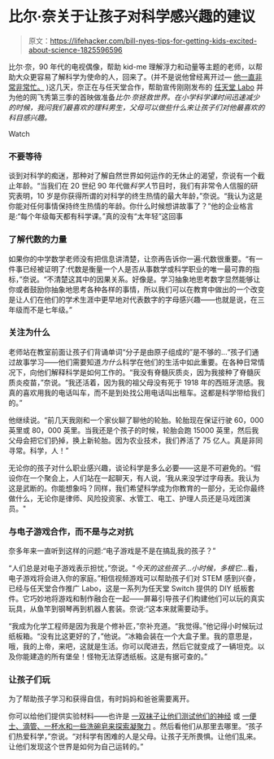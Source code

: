 # 比尔·奈关于让孩子对科学感兴趣的建议

> 原文：<https://lifehacker.com/bill-nyes-tips-for-getting-kids-excited-about-science-1825596596>

比尔·奈，90 年代的电视偶像，帮助 kid-me 理解浮力和动量等主题的老师，以帮助大众更容易了解科学为使命的人，回来了。(并不是说他曾经离开过— [他一直非常非常忙。](https://lifehacker.com/im-bill-nye-and-this-is-how-i-work-1680700332) )这几天，奈正在与任天堂合作，帮助宣传刚刚发布的 [任天堂 Labo](https://labo.nintendo.com/) 并为他的网飞秀第三季的首映做准备*比尔·奈拯救世界。在小学科学课时间迅速减少的时候，我问我们最喜欢的理科男生，父母可以做些什么来让孩子们对他最喜欢的科目感兴趣。*

Watch

### **不要等待**

谈到对科学的痴迷，那种对了解自然世界如何运作的无休止的渴望，奈说有一个截止年龄。“当我们在 20 世纪 90 年代做*科学人*节目时，我们有非常令人信服的研究表明，10 岁是你获得所谓的对科学的终生热情的最大年龄，”奈说。“我认为这是你能对任何事情保持终生热情的年龄。你什么时候想讲故事了？”他的企业格言是:“每个年级每天都有科学课。”真的没有“太年轻”这回事

### 了解代数的力量

如果你的中学数学老师没有把信息讲清楚，让奈再告诉你一遍:代数很重要。“有一件事已经被证明了:代数是衡量一个人是否从事数学或科学职业的唯一最可靠的指标，”奈说。“不清楚这其中的因果关系。好像是。学习抽象地思考数字显然能够让你或者鼓励你抽象地思考各种各样的事情，所以我们可以在教育中做出的一个改变是让人们在他们的学术生涯中更早地对代表数字的字母感兴趣——也就是说，在三年级而不是七年级。”

### 关注为什么

老师站在教室前面让孩子们背诵单词“分子是由原子组成的”是不够的...“孩子们通过故事学习——他们需要知道*为什么*科学在他们的生活中如此重要。在各种日常情况下，向他们解释科学是如何工作的。“我没有脊髓灰质炎，因为我接种了脊髓灰质炎疫苗，”奈说。“我还活着，因为我的祖父母没有死于 1918 年的西班牙流感。我真的喜欢用我的电话叫车，而不是到处找公用电话叫出租车。这都是科学带给我们的。”

他继续说。“前几天我刚和一个家伙聊了聊他的轮胎。轮胎现在保证行驶 60，000 英里或 80，000 英里。当我还是个孩子的时候，轮胎会跑 15000 英里，然后我父母会把它们扔掉，换上新轮胎。因为农业技术，我们养活了 75 亿人。真是非同寻常。科学，人！”

无论你的孩子对什么职业感兴趣，谈论科学是多么必要——这是不可避免的。“假设你在一个聚会上，人们站在一起聊天，有人说，‘我从来没学过字母表。我认为这是武断的。你能想象吗？同样，我们希望科学成为你教育的一部分，无论你最终做什么，无论你是律师、风险投资家、水管工、电工、护理人员还是马戏团演员。"

### 与电子游戏合作，而不是与之对抗

奈多年来一直听到这样的问题:“电子游戏是不是在搞乱我的孩子？”

“人们总是对电子游戏表示担忧，”奈说。"*今天的这些孩子*...*小时候，多根它*...看，电子游戏将会进入你的家庭。”相信视频游戏可以帮助孩子们对 STEM 感到兴奋，已经与任天堂合作推广 Labo，这是一系列为任天堂 Switch 提供的 DIY 纸板套件。它巧妙地将游戏和制作融合在一起——屏幕引导孩子们构建他们可以玩的真实玩具，从鱼竿到钢琴再到机器人套装。奈说:“这本来就需要动手。

“我成为化学工程师是因为我是个修补匠，”奈补充道。“我觉得。”他记得小时候玩过纸板箱。“没有比这更好的了，”他说。“冰箱会装在一个大盒子里。我的意思是，哦，我的上帝，来吧，这就是生活。你可以爬进去，然后它就变成了一辆坦克。以及你能建造的所有堡垒！怪物无法穿透纸板。这是有据可查的。”

### 让孩子们玩

为了帮助孩子学习和获得自信，有时妈妈和爸爸需要离开。

你可以给他们提供实验材料——也许是 [一双袜子让他们测试他们的神经](https://billnye.com/billnye_resource/dont-be-nerve-ous-2/) 或 [一便士、滴管、一杯水和一些洗碗皂来探索凝聚力](https://billnye.com/billnye_resource/penny-droplets/) 。然后看他们从那里去哪里。“孩子们热爱科学，”奈说。“对科学有困难的人是父母。让孩子无所畏惧。让他们乱来。让他们发现这个世界是如何为自己运转的。”